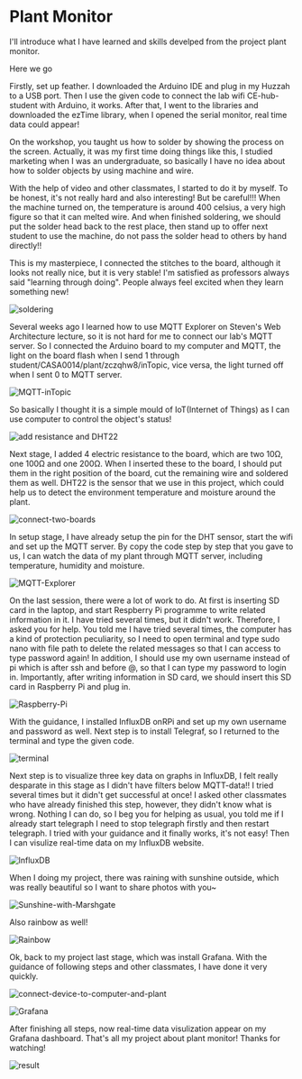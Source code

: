 # Plant Monitor
I'll introduce what I have learned and skills develped from the project plant monitor.

Here we go

Firstly, set up feather. I downloaded the Arduino IDE and plug in my Huzzah to a USB port.
Then I use the given code to connect the lab wifi CE-hub-student with Arduino, it works.
After that, I went to the libraries and downloaded the ezTime library, when I opened the serial monitor, real time data could appear!

On the workshop, you taught us how to solder by showing the process on the screen. Actually, it was my first time doing things like this, I studied marketing when I was an undergraduate, so basically I have no idea about how to solder objects by using machine and wire.

With the help of video and other classmates, I started to do it by myself. To be honest, it's not really hard and also interesting! 
But be careful!!! 
When the machine turned on, the temperature is around 400 celsius, a very high figure so that it can melted wire. And when finished soldering, we should put the solder head back to the rest place, then stand up to offer next student to use the machine, do not pass the solder head to others by hand directly!!

This is my masterpiece, I connected the stitches to the board, although it looks not really nice, but it is very stable! I'm satisfied as professors always said "learning through doing". People always feel excited when they learn something new!

![soldering](/pictures/soldering.jpg)

Several weeks ago I learned how to use MQTT Explorer on Steven's Web Architecture lecture, so it is not hard for me to connect our lab's MQTT server. So I connected the Arduino board to my computer and MQTT, the light on the board flash when I send 1 through student/CASA0014/plant/zczqhw8/inTopic, vice versa, the light turned off when I sent 0 to MQTT server.

![MQTT-inTopic](/pictures/MQTT-inTopic.jpg)

So basically I thought it is a simple mould of IoT(Internet of Things) as I can use computer to control the object's status!

![add resistance and DHT22](/pictures/add-resistance-and-DHT22.jpg)

Next stage, I added 4 electric resistance to the board, which are two 10Ω, one 100Ω and one 200Ω. When I inserted these to the board, I should put them in the right position of the board, cut the remaining wire and soldered them as well. DHT22 is the sensor that we use in this project, which could help us to detect the environment temperature and moisture around the plant.

![connect-two-boards](/pictures/connect-two-boards.jpg)

In setup stage, I have already setup the pin for the DHT sensor, start the wifi and set up the MQTT server. By copy the code step by step that you gave to us, I can watch the data of my plant through MQTT server, including temperature, humidity and moisture.

![MQTT-Explorer](/pictures/MQTT-Explorer.jpg)

On the last session, there were a lot of work to do. At first is inserting SD card in the laptop, and start Respberry Pi programme to write related information in it. I have tried several times, but it didn't work. Therefore, I asked you for help. You told me I have tried several times, the computer has a kind of protection peculiarity, so I need to open terminal and type sudo nano with file path to delete the related messages so that I can access to type password again! In addition, I should use my own username instead of pi which is after ssh and before @, so that I can type my password to login in. Importantly, after writing information in SD card, we should insert this SD card in Raspberry Pi and plug in.

![Raspberry-Pi](/pictures/Raspberry-Pi.jpg)

With the guidance, I installed InfluxDB onRPi and set up my own username and password as well. Next step is to install Telegraf, so I returned to the terminal and type the given code.

![terminal](/pictures/terminal.jpg)

Next step is to visualize three key data on graphs in InfluxDB, I felt really desparate in this stage as I didn't have filters below MQTT-data!! I tried several times but it didn't get successful at once! I asked other classmates who have already finished this step, however, they didn't know what is wrong. Nothing I can do, so I beg you for helping as usual, you told me if I already start telegraph I need to stop telegraph firstly and then restart telegraph. I tried with your guidance and it finally works, it's not easy! Then I can visulize real-time data on my InfluxDB website.

![InfluxDB](/pictures/InfluxDB.jpg)

When I doing my project, there was raining with sunshine outside, which was really beautiful so I want to share photos with you~ 

![Sunshine-with-Marshgate](/pictures/Sunshine-with-Marshgate.jpg)

Also rainbow as well!

![Rainbow](/pictures/Rainbow.jpg)

Ok, back to my project last stage, which was install Grafana. With the guidance of following steps and other classmates, I have done it very quickly.

![connect-device-to-computer-and-plant](/pictures/connect-device-to-computer-and-plant.jpg)

![Grafana](/pictures/Grafana.jpg)

After finishing all steps, now real-time data visulization appear on my Grafana dashboard. That's all my project about plant monitor! Thanks for watching!

![result](/pictures/result.jpg)
